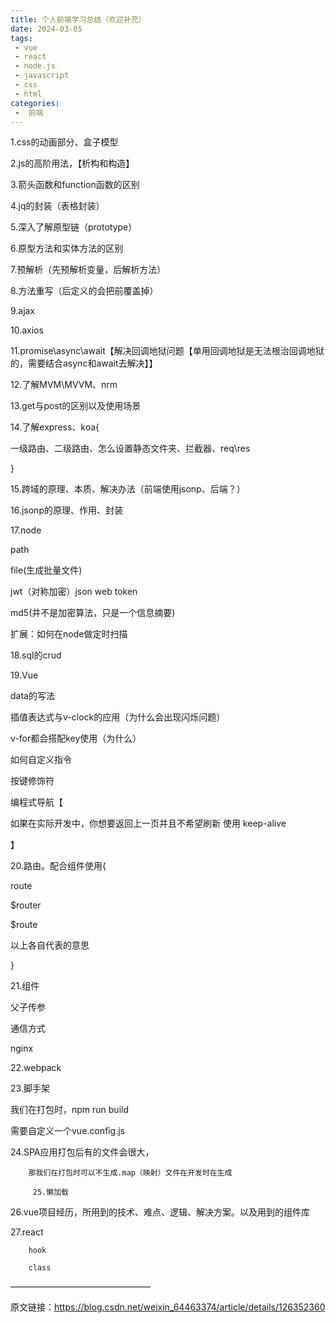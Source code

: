 ```yaml
---
title: 个人前端学习总结（欢迎补充）
date: 2024-03-05
tags:
 - vue
 - react
 - node.js
 - javascript
 - css
 - html
categories:
 -  前端
---
```

1.css的动画部分、盒子模型

2.js的高阶用法，【析构和构造】

3.箭头函数和function函数的区别

4.jq的封装（表格封装）

5.深入了解原型链（prototype）

6.原型方法和实体方法的区别

7.预解析（先预解析变量，后解析方法）

8.方法重写（后定义的会把前覆盖掉）

9.ajax

10.axios

11.promise\async\await【解决回调地狱问题【单用回调地狱是无法根治回调地狱的，需要结合async和await去解决】】

12.了解MVM\MVVM、nrm

13.get与post的区别以及使用场景

14.了解express、koa{

一级路由、二级路由、怎么设置静态文件夹、拦截器、req\res

}

15.跨域的原理、本质、解决办法（前端使用jsonp、后端？）

16.jsonp的原理、作用、封装

17.node

path

file(生成批量文件)

jwt（对称加密）json web token

md5(并不是加密算法，只是一个信息摘要)

扩展：如何在node做定时扫描

18.sql的crud

19.Vue

data的写法

插值表达式与v-clock的应用（为什么会出现闪烁问题）

v-for都会搭配key使用（为什么）

如何自定义指令

按键修饰符

编程式导航【

如果在实际开发中，你想要返回上一页并且不希望刷新    使用 keep-alive

】

20.路由。配合组件使用{

route

$router

$route

以上各自代表的意思

}

21.组件

父子传参

通信方式

nginx

22.webpack

23.脚手架

我们在打包时，npm run build

需要自定义一个vue.config.js

24.SPA应用打包后有的文件会很大，

        那我们在打包时可以不生成.map（映射）文件在开发时在生成

         25.懒加载

26.vue项目经历，所用到的技术、难点、逻辑、解决方案。以及用到的组件库

27.react

        hook

        class
————————————————
                        
原文链接：https://blog.csdn.net/weixin_64463374/article/details/126352360